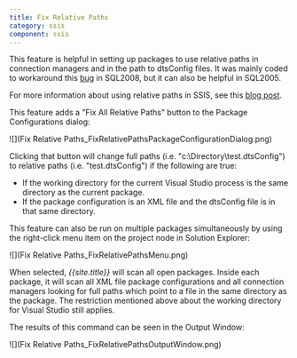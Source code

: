 ```yaml
---
title: Fix Relative Paths
category: ssis
component: ssis
---
```


This feature is helpful in setting up packages to use relative paths in connection managers and in the path to dtsConfig files. It was mainly coded to workaround this [bug](https://connect.microsoft.com/SQLServer/feedback/ViewFeedback.aspx?FeedbackID=355433) in SQL2008, but it can also be helpful in SQL2005.

For more information about using relative paths in SSIS, see this [blog post](http://www.artisconsulting.com/blogs/greggalloway/Lists/Posts/Post.aspx?ID=15).

This feature adds a "Fix All Relative Paths" button to the Package Configurations dialog:

![](Fix Relative Paths_FixRelativePathsPackageConfigurationDialog.png)

Clicking that button will change full paths (i.e. "c:\Directory\test.dtsConfig") to relative paths (i.e. "test.dtsConfig") if the following are true:
* If the working directory for the current Visual Studio process is the same directory as the current package.
* If the package configuration is an XML file and the dtsConfig file is in that same directory.

This feature can also be run on multiple packages simultaneously by using the right-click menu item on the project node in Solution Explorer:

![](Fix Relative Paths_FixRelativePathsMenu.png)

When selected, *{{site.title}}* will scan all open packages. Inside each package, it will scan all XML file package configurations and all connection managers looking for full paths which point to a file in the same directory as the package. The restriction mentioned above about the working directory for Visual Studio still applies.

The results of this command can be seen in the Output Window:

![](Fix Relative Paths_FixRelativePathsOutputWindow.png)